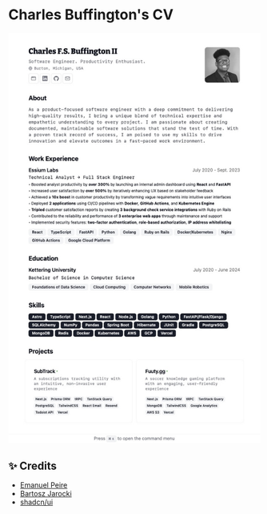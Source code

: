 
# Charles Buffington's CV
![Charles Buffington's CV](./Charles%20Buffington's%20CV.jpg)

## ✨ Credits
 - [Emanuel Peire](https://github.com/emapeire/cv)
 - [Bartosz Jarocki](https://github.com/BartoszJarocki/cv)
 - [shadcn/ui](https://ui.shadcn.com)
